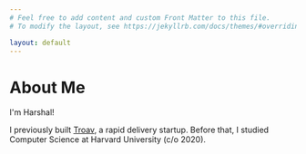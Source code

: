 ```yaml
---
# Feel free to add content and custom Front Matter to this file.
# To modify the layout, see https://jekyllrb.com/docs/themes/#overriding-theme-defaults

layout: default
---
```


# About Me

I'm Harshal! 

I previously built [Troav](troav.com), a rapid delivery startup. Before that, I studied Computer Science at Harvard University (c/o 2020).


